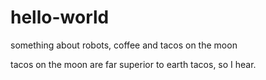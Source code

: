 # hello-world

something about robots, coffee and tacos on the moon

tacos on the moon are far superior to earth tacos, so I hear.
